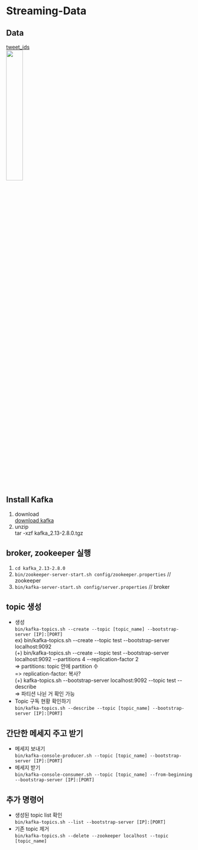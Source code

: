 # Streaming-Data
## Data
[tweet_ids](https://stream.covid19misinfo.org/tweet_ids)  
<img src = 'https://user-images.githubusercontent.com/62591011/204225850-f155b217-e793-494b-89a1-fe577a7a76fa.png' width=30%>


## Install Kafka
1. download  
  [download kafka](https://archive.apache.org/dist/kafka/2.8.0/kafka_2.13-2.8.0.tgz)
2. unzip   
  tar -xzf kafka_2.13-2.8.0.tgz

## broker, zookeeper 실행
1. `cd kafka_2.13-2.8.0`
2. `bin/zookeeper-server-start.sh config/zookeeper.properties` // zookeeper
3. `bin/kafka-server-start.sh config/server.properties` // broker

## topic 생성
- 생성  
`bin/kafka-topics.sh --create --topic [topic_name] --bootstrap-server [IP]:[PORT]`  
ex) bin/kafka-topics.sh --create --topic test --bootstrap-server localhost:9092  
(+) bin/kafka-topics.sh --create --topic test --bootstrap-server localhost:9092  --partitions 4 --replication-factor 2  
 => partitions: topic 안에 partition 수  
 => replication-factor: 복사?  
(+) kafka-topics.sh --bootstrap-server localhost:9092 --topic test --describe    
 => 파티션 나뉜 거 확인 가능  
- Topic 구독 현황 확인하기  
`bin/kafka-topics.sh --describe --topic [topic_name] --bootstrap-server [IP]:[PORT]`  

## 간단한 메세지 주고 받기
- 메세지 보내기  
`bin/kafka-console-producer.sh --topic [topic_name] --bootstrap-server [IP]:[PORT]`  
- 메세지 받기  
`bin/kafka-console-consumer.sh --topic [topic_name] --from-beginning --bootstrap-server [IP]:[PORT]`   

## 추가 명령어 
- 생성된 topic list 확인  
`bin/kafka-topics.sh --list --bootstrap-server [IP]:[PORT]`   
- 기존 topic 제거  
`bin/kafka-topics.sh --delete --zookeeper localhost --topic [topic_name]`

